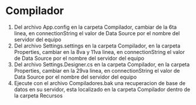 # Compilador
1. Del archivo App.config en la carpeta Compilador, cambiar de la 6ta linea, en connectionString el valor de Data Source por el nombre del servidor del equipo
2. Del archivo Settings.settings en la carpeta Compilador, en la carpeta Properties, cambiar en la 8va y 11va linea, en connectionString el valor de Data Source por el nombre del servidor del equipo
3. Del archivo Settings.Designer.cs en la carpeta Compilador, en la carpeta Properties, cambiar en la 29va linea, en connectionString el valor de Data Source por el nombre del servidor del equipo
4. Ejecute con el archivo Compiladores.bak una recuperacion de base de datos en su servidor, esta localizado en la carpeta Compilador dentro de la carpeta Recursos
